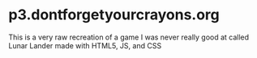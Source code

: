 p3.dontforgetyourcrayons.org
============================

This is a very raw recreation of a game I was never really good at called Lunar Lander made with HTML5, JS, and CSS
